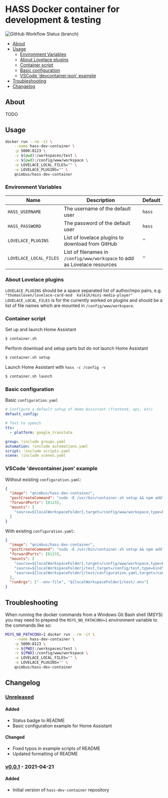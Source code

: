 # HASS Docker container for development & testing <!-- omit in toc -->

![GitHub Workflow Status (branch)](https://img.shields.io/github/workflow/status/QNimbus/hass-dev-container/Publish%20to%20Docker%20registry/main?style=for-the-badge)

- [About](#about)
- [Usage](#usage)
  - [Environment Variables](#environment-variables)
  - [About Lovelace plugins](#about-lovelace-plugins)
  - [Container script](#container-script)
  - [Basic configuration](#basic-configuration)
  - [VSCode 'devcontainer.json' example](#vscode-devcontainerjson-example)
- [Troubleshooting](#troubleshooting)
- [Changelog](#changelog)

## About

TODO

## Usage

```bash
docker run --rm -it \
    --name hass-dev-container \
    -p 5000:8123 \
    -v $(pwd):/workspaces/test \
    -v $(pwd):/config/www/workspace \
    -e LOVELACE_LOCAL_FILES="" \
    -e LOVELACE_PLUGINS="" \
    qnimbus/hass-dev-container
```

### Environment Variables

| Name                   | Description                                                               | Default |
| ---------------------- | ------------------------------------------------------------------------- | ------- |
| `HASS_USERNAME`        | The username of the default user                                          | `hass`  |
| `HASS_PASSWORD`        | The password of the default user                                          | `hass`  |
| `LOVELACE_PLUGINS`     | List of lovelace plugins to download from GitHub                          | ''      |
| `LOVELACE_LOCAL_FILES` | List of filenames in `/config/www/workspace` to add as Lovelace resources | ''      |

### About Lovelace plugins

`LOVELACE_PLUGINS` should be a space separated list of author/repo pairs, e.g. `"thomasloven/lovelace-card-mod  kalkih/mini-media-player"`
`LOVELACE_LOCAL_FILES` is for the currently worked on plugins and should be a list of file names which are mounted in `/config/www/workspace`.

### Container script

Set up and launch Home Assistant

```bash
$ container.sh
```

Perform download and setup parts but do not launch Home Assistant

```bash
$ container.sh setup
```

Launch Home Assistant with `hass -c /config -v`

```bash
$ container.sh launch
```

### Basic configuration

Basic `configuration.yaml`

```yaml
# Configure a default setup of Home Assistant (frontend, api, etc)
default_config:

# Text to speech
tts:
  - platform: google_translate

group: !include groups.yaml
automation: !include automations.yaml
script: !include scripts.yaml
scene: !include scenes.yaml
```

### VSCode 'devcontainer.json' example

Without existing `configuration.yaml`:

```json
{
  "image": "qnimbus/hass-dev-container",
  "postCreateCommand": "sudo -E /usr/bin/container.sh setup && npm add",
  "forwardPorts": [8123],
  "mounts": [
    "source=${localWorkspaceFolder},target=/config/www/workspace,type=bind"
  ]
}
```

With existing `configuration.yaml`:

```json
{
  "image": "qnimbus/hass-dev-container",
  "postCreateCommand": "sudo -E /usr/bin/container.sh setup && npm add",
  "forwardPorts": [8123],
  "mounts": [
    "source=${localWorkspaceFolder},target=/config/www/workspace,type=bind",
    "source=${localWorkspaceFolder}/test,target=/config/test,type=bind",
    "source=${localWorkspaceFolder}/test/configuration.yaml,target=/config/configuration.yaml,type=bind"
  ],
  "runArgs": ["--env-file", "${localWorkspaceFolder}/test/.env"]
}
```

## Troubleshooting

When running the docker commands from a Windows Git Bash shell (MSYS) you may need to prepend the `MSYS_NO_PATHCONV=1` environment variable to the commands like so:

```bash
MSYS_NO_PATHCONV=1 docker run --rm -it \
    --name hass-dev-container \
    -p 5000:8123 \
    -v ${PWD}:/workspaces/test \
    -v ${PWD}:/config/www/workspace \
    -e LOVELACE_LOCAL_FILES="" \
    -e LOVELACE_PLUGINS="" \
    qnimbus/hass-dev-container
```

## Changelog

### [Unreleased] <!-- omit in toc -->

#### Added <!-- omit in toc -->

- Status badge to README
- Basic configuration example for Home Assistant

#### Changed <!-- omit in toc -->

- Fixed typos in example scripts of README
- Updated formatting of README

### [v0.0.1] - 2021-04-21 <!-- omit in toc -->

#### Added <!-- omit in toc -->
- Initial version of `hass-dev-container` repository

[Unreleased]: https://github.com/qnimbus/hass-dev-container/compare/v0.0.1...HEAD
[v0.0.1]: https://github.com/qnimbus/hass-dev-container/releases/tag/v0.0.1
